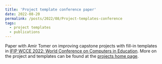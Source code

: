 ```yaml
---
title: 'Project template conference paper'
date: 2022-08-20
permalink: /posts/2022/08/Project-templates-conference
tags:
  - project templates
  - publications
---
```


Paper with Amir Tomer on improving capstone projects with fill-in templates in [IFIP WCCE 2022: World Conference on Computers in Education](https://www.wcce2022.org/).  More on the project and templates can be found at the [projects home page](/portfolio/capstone-project-templates/).